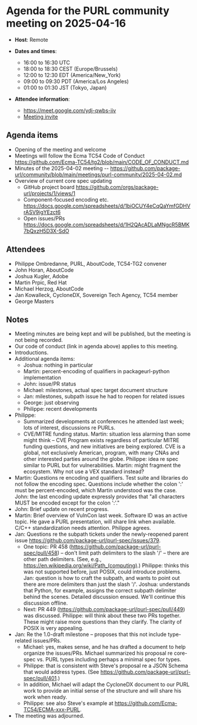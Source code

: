 # Agenda for the PURL community meeting on 2025-04-16

- **Host**: Remote
- **Dates and times**:
    - 16:00 to 16:30 UTC
    - 18:00 to 18:30 CEST (Europe/Brussels)
    - 12:00 to 12:30 EDT (America/New_York)
    - 09:00 to 09:30 PDT (America/Los Angeles)
    - 01:00 to 01:30 JST (Tokyo, Japan)

- **Attendee information**:
  - https://meet.google.com/ydj-qwbs-iiv
  - [Meeting invite](https://calendar.google.com/calendar/event?action=TEMPLATE&tmeid=MWliM3RyZXRpdmI4NXFoYXR1MzRkdmg0a3ZfMjAyNTAxMjJUMTcwMDAwWiBjX2Q4YjE1NDIwZGZmMTdiNzk1OWUyOWE1MWFlMzI0MDk1MWNiZTM4ZGIxZGFlNDU5NzJhODVjOWE3MTEyMDQyMDVAZw&tmsrc=c_d8b15420dff17b7959e29a51ae3240951cbe38db1dae45972a85c9a711204205%40group.calendar.google.com&scp=ALL)

## Agenda items
- Opening of the meeting and welcome
- Meetings will follow the Ecma TC54 Code of Conduct https://github.com/Ecma-TC54/tg2/blob/main/CODE_OF_CONDUCT.md
- Minutes of the 2025-04-02 meeting -- https://github.com/package-url/community/blob/main/meetings/purl-community/2025-04-02.md
- Overview of current core spec updating
    - GitHub project board https://github.com/orgs/package-url/projects/1/views/1
    - Component-focused encoding etc.  https://docs.google.com/spreadsheets/d/1biOCUY4eCqQaYmfGDHVrASV9igYEzct6
    - Open issues/PRs https://docs.google.com/spreadsheets/d/1H2QAcADLaMNgcR5BMK7bQxzH5D3X-SdO

## Attendees
- Philippe Ombredanne, PURL, AboutCode, TC54-TG2 convener
- John Horan, AboutCode
- Joshua Kugler, Adobe
- Martin Prpic, Red Hat
- Michael Herzog, AboutCode
- Jan Kowalleck, CycloneDX, Sovereign Tech Agency, TC54 member
- George Masters

## Notes
- Meeting minutes are being kept and will be published, but the meeting is not being recorded.
- Our code of conduct (link in agenda above) applies to this meeting.
- Introductions.
- Additional agenda items:
    - Joshua: nothing in particular
    - Martin: percent-encoding of qualifiers in packageurl-python implementation
    - John: issue/PR status
    - Michael: milestones, actual spec target document structure
    - Jan: milestones, subpath issue he had to reopen for related issues
    - George: just observing
    - Philippe: recent developments
- Philippe:
    - Summarized developments at conferences he attended last week; lots of interest, discussions re PURLs.
    - CVE/MITRE funding status.  Martin: situation less alarming than some might think – CVE Program exists regardless of particular MITRE funding questions, and new initiatives are being explored.  CVE is a global, not exclusively American, program, with many CNAs and other interested parties around the globe.  Philippe: idea re spec similar to PURL but for vulnerabilities.  Martin: might fragment the ecosystem.  Why not use a VEX standard instead?
- Martin: Questions re encoding and qualifiers.  Test suite and libraries do not follow the encoding spec.  Questions include whether the colon ':' must be percent-encoded, which Martin understood was the case.  John: the last encoding update expressly provides that "all characters MUST be encoded except for the colon ':'."
- John: Brief update on recent progress.
- Martin: Brief overview of VulnCon last week.  Software ID was an active topic.  He gave a PURL presentation, will share link when available.  C/C++ standardization needs attention.  Philippe agrees.
- Jan: Questions re the subpath tickets under the newly-reopened parent issue https://github.com/package-url/purl-spec/issues/379.
    - One topic: PR 458 (https://github.com/package-url/purl-spec/pull/458) – don't limit path delimiters to the slash '/' – there are other path delimiters.  (See, e.g., https://en.wikipedia.org/wiki/Path_(computing).)  Philippe: thinks this was not supported before, just POSIX, could introduce problems.  Jan: question is how to craft the subpath, and wants to point out there are more delimiters than just the slash '/'.  Joshua: understands that Python, for example, assigns the correct subpath delimiter behind the scenes.  Detailed discussion ensued.  We'll continue this discussion offline.
    - Next: PR 449 (https://github.com/package-url/purl-spec/pull/449) was discussed.  Philippe: will think about these two PRs together.  These might raise more questions than they clarify.  The clarity of POSIX is very appealing.
- Jan: Re the 1.0-draft milestone – proposes that this not include type-related issues/PRs.
    - Michael: yes, makes sense, and he has drafted a document to help organize the issues/PRs.  Michael summarized his proposal re core-spec vs. PURL types including perhaps a minimal spec for types.
    - Philippe: that is consistent with Steve's proposal re a JSON Schema that would address types.  (See https://github.com/package-url/purl-spec/pull/401.)
    - In addition, Michael will adapt the CycloneDX document to our PURL work to provide an initial sense of the structure and will share his work when ready.
    - Philippe: see also Steve's example at  https://github.com/Ecma-TC54/ECMA-xxx-PURL.
- The meeting was adjourned.
